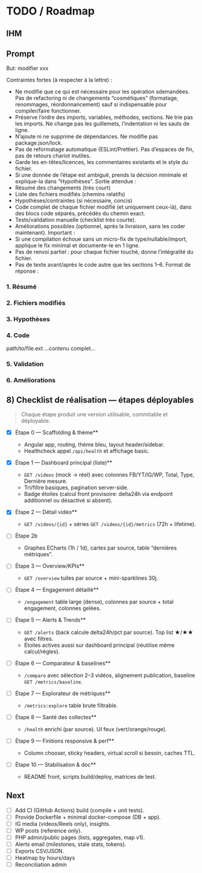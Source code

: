 # TODO / Roadmap

## IHM

## Prompt
But: modifier xxx

Contraintes fortes (à respecter à la lettre) :
- Ne modifie que ce qui est nécessaire pour les opération sdemandées. Pas de refactoring ni de changements “cosmétiques” (formatage, renommages, réordonnancement) sauf si indispensable pour compiler/faire fonctionner.
- Préserve l’ordre des imports, variables, méthodes, sections. Ne trie pas les imports. Ne change pas les guillemets, l’indentation ni les sauts de ligne.
- N’ajoute ni ne supprime de dépendances. Ne modifie pas package.json/lock.
- Pas de reformatage automatique (ESLint/Prettier). Pas d’espaces de fin, pas de retours chariot inutiles.
- Garde les en-têtes/licences, les commentaires existants et le style du fichier.
- Si une donnée de l’étape est ambiguë, prends la décision minimale et explique-la dans “Hypothèses”.
Sortie attendue :
- Résumé des changements (très court)
- Liste des fichiers modifiés (chemins relatifs)
- Hypothèses/contraintes (si nécessaire, concis)
- Code complet de chaque fichier modifié (et uniquement ceux-là), dans des blocs code séparés, précédés du chemin exact.
- Tests/validation manuelle (checklist très courte).
- Améliorations possibles (optionnel, après la livraison, sans les coder maintenant).
Important :
- Si une compilation échoue sans un micro-fix de type/nullable/import, applique le fix minimal et documente-le en 1 ligne.
- Pas de renvoi partiel : pour chaque fichier touché, donne l’intégralité du fichier.
- Pas de texte avant/après le code autre que les sections 1–6.
Format de réponse :
### 1. Résumé
### 2. Fichiers modifiés
### 3. Hypothèses
### 4. Code
path/to/file.ext
…contenu complet…
### 5. Validation
### 6. Améliorations





## 8) Checklist de réalisation — étapes déployables
> Chaque étape produit une version utilisable, commitable et déployable.

- [x] Étape 0 — Scaffolding & thème**
  * Angular app, routing, thème bleu, layout header/sidebar.
  * Healthcheck appel `/api/health` et affichage basic.

- [x] Étape 1 — Dashboard principal (liste)**
  * `GET /videos` (mock → réel) avec colonnes FB/YT/IG/WP, Total, Type, Dernière mesure.
  * Tri/filtre basiques, pagination server-side.
  * Badge étoiles (calcul front provisoire: delta24h via endpoint additionnel ou désactivé si absent).

- [x] Étape 2 — Détail vidéo**
  * `GET /videos/{id}` + séries `GET /videos/{id}/metrics` (72h + lifetime).
  
- [ ] Étape 2b
  * Graphes ECharts (1h / 1d), cartes par source, table “dernières métriques”.

- [ ] Étape 3 — Overview/KPIs**
  * `GET /overview` tuiles par source + mini-sparklines 30j.

- [ ] Étape 4 — Engagement détaillé**
  * `/engagement` table large (dense), colonnes par source + total engagement, colonnes gelées.

- [ ] Étape 5 — Alerts & Trends**
  * `GET /alerts` (back calcule delta24h/pct par source). Top list ★/★★ avec filtres.
  * Étoiles actives aussi sur dashboard principal (réutilise même calcul/règles).

- [ ] Étape 6 — Comparateur & baselines**
  * `/compare` avec sélection 2–3 vidéos, alignement publication, baseline `GET /metrics/baseline`.
  
- [ ] Étape 7 — Explorateur de métriques**
  * `/metrics:explore` table brute filtrable.

- [ ] Étape 8 — Santé des collectes**
  * `/health` enrichi (par source). UI feux (vert/orange/rouge).

- [ ] Étape 9 — Finitions responsive & perf**
  * Column chooser, sticky headers, virtual scroll si besoin, caches TTL.

- [ ] Étape 10 — Stabilisation & doc**
  * README front, scripts build/deploy, matrices de test.



## Next
- [ ] Add CI (GitHub Actions) build (compile + unit tests).
- [ ] Provide Dockerfile + minimal docker-compose (DB + app).
- [ ] IG media (videos/Reels only), insights.
- [ ] WP posts (reference only).
- [ ] PHP admin/public pages (lists, aggregates, map v1).
- [ ] Alerts email (milestones, stale stats, tokens).
- [ ] Exports CSV/JSON.
- [ ] Heatmap by hours/days
- [ ] Reconciliation admin